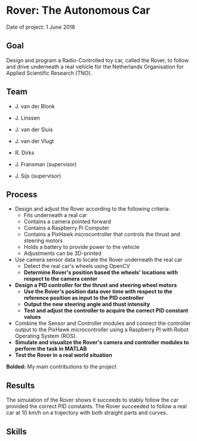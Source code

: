 # Rover: The Autonomous Car
Date of project: 1 June 2018

## Goal
Design and program a Radio-Controlled toy car, called the Rover, to follow and drive underneath a real vehicle 
for the Netherlands Organisation for Applied Scientific Research (TNO).

## Team
* J. van der Blonk
* J. Linssen
* J. van der Sluis
* J. van der Vlugt
* R. Dirks

* J. Fransman (supervisor)
* J. Sijs (supervisor)

## Process
* Design and adjust the Rover according to the following criteria:
  - Fits underneath a real car
  - Contains a camera pointed forward
  - Contains a Raspberry Pi Computer
  - Contains a PixHawk microcontroller that controls the thrust and steering motors
  - Holds a battery to provide power to the vehicle
  - Adjustments can be 3D-printed
* Use camera sensor data to locate the Rover underneath the real car
  - Detect the real car's wheels using OpenCV
  - **Determine Rover's position based the wheels' locations with respect to the camera center**
* **Design a PID controller for the thrust and steering wheel motors**
  - **Use the Rover's position data over time with respect to the reference position as input to the PID controller**
  - **Output the new steering angle and thust intensity**
  - **Test and adjust the controller to acquire the correct PID constant values**
* Combine the Sensor and Controller modules and connect the controller output to the PixHawk microcontroller using a Raspberry PI with Robot Operating System (ROS). 
* **Simulate and visualize the Rover's camera and controller modules to perform the task in MATLAB**
* **Test the Rover in a real world situation**

**Bolded:** My main contributions to the project

## Results
The simulation of the Rover shows it succeeds to stably follow the car provided the correct PID constants.
The Rover succeeded to follow a real car at 10 km/h on a trajectory with both straight parts and curves.



## Skills
